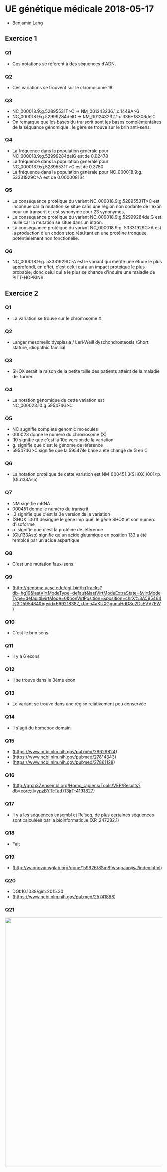 # UE génétique médicale 2018-05-17
* Benjamin Lang
## Exercice 1
### Q1
* Ces notations se réferent à des séquences d'ADN.
### Q2
* Ces variations se trouvent sur le chromosome 18.
### Q3
* NC_000018.9:g.52895531T>C -> NM_001243236.1:c.1449A>G
* NC_000018.9:g.52999284delG -> NM_001243232.1:c.336+18306delC
* On remarque que les bases du transcrit sont les bases complémentaires de la séquance génomique : le gène se trouve sur le brin anti-sens.
### Q4
* La fréquence dans la population générale pour NC_000018.9:g.52999284delG est de 0.02478
* La fréquence dans la population générale pour NC_000018.9:g.52895531T>C est de 0.3750
* La fréquence dans la population générale pour NC_000018.9:g. 53331929C>A est de 0.000008164
### Q5
* La conséquance protéique du variant NC_000018.9:g.52895531T>C est inconnue car la mutation se situe dans une région non codante de l'exon pour un transcrit et est synonyme pour 23 synonymes.
* La conséquance protéique du variant NC_000018.9:g.52999284delG est nulle car la mutation se situe dans un intron.
* La conséquance protéique du variant NC_000018.9:g. 53331929C>A est la production d'un codon stop résultant en une protéine tronquée, potentielement non fonctionelle.
### Q6
* NC_000018.9:g. 53331929C>A est le variant qui mérite une étude le plus approfondi, en effet, c'est celui qui a un impact protéique le plus probable, donc celui qui a le plus de chance d'induire une maladie de PITT-HOPKINS.
## Exercice 2
### Q1
* La variation se trouve sur le chromosome X
### Q2
* Langer mesomelic dysplasia / Leri-Weill dyschondrosteosis /Short stature, idiopathic familial
### Q3
* SHOX serait la raison de la petite taille des patients atteint de la maladie de Turner.
### Q4
* La notation génomique de cette variation est NC_000023.10:g.595474G>C
### Q5
*  NC sugnifie complete genomic molecules
* 000023 donne le numéro du chromosome (X)
* .10 signifie que c'est la 10e version de la variation
* g. signifie que c'est le génome de référence
* 595474G>C signifie que la 595474e base a été changé de G en C
### Q6
* La notation protéique de cette variation est NM_000451.3(SHOX_i001):p.(Glu133Asp)
### Q7
* NM signifie mRNA
* 000451 donne le numéro du transcrit
* .3 signifie que c'est la 3e version de la variation
* (SHOX_i001) désiqgne le gène impliqué, le gène SHOX et son numéro d'isoforme
* p. signifie que c'est la protéine de référence
* (Glu133Asp) signifie qu'un acide glutamique en position 133 a été remplcé par un acide aspartique
### Q8
* C'est une mutation faux-sens.
### Q9
* (http://genome.ucsc.edu/cgi-bin/hgTracks?db=hg19&lastVirtModeType=default&lastVirtModeExtraState=&virtModeType=default&virtMode=0&nonVirtPosition=&position=chrX%3A595464%2D595484&hgsid=669218387_kUmo4aKUXGgunuHdD8o2DsEVV7EW)
### Q10
* C'est le brin sens
### Q11
* Il y a 6 exons
### Q12
* Il se trouve dans le 3ème exon
### Q13
* Le variant se trouve dans une région relativement peu conservée
### Q14
* Il s'agit du homebox domain
### Q15
* (https://www.ncbi.nlm.nih.gov/pubmed/28629824)
* (https://www.ncbi.nlm.nih.gov/pubmed/27814343)
* (https://www.ncbi.nlm.nih.gov/pubmed/27861128)
### Q16
* (http://grch37.ensembl.org/Homo_sapiens/Tools/VEP/Results?db=core;tl=ypzBYTcTad7f3jrT-4193827)
### Q17
* Il y a les séquences ensembl et Refseq, de plus certaines séquences sont calculées par la bioinformatique (XR_247282.1)
### Q18
* Fait
### Q19
* (http://wannovar.wglab.org/done/159926/8Sm8fwsqnJapijsJ/index.html)
### Q20
* DOI:10.1038/gim.2015.30
* (https://www.ncbi.nlm.nih.gov/pubmed/25741868)
### Q21
<img align="left" width="1000" height="800" src="https://www.ncbi.nlm.nih.gov/pmc/articles/PMC4544753/bin/nihms697486f1.jpg">
